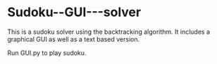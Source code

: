 # Sudoku--GUI---solver
This is a sudoku solver using the backtracking algorithm. It includes a graphical GUI as well as a text based version.

Run GUI.py to play sudoku.
